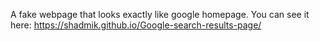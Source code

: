 A fake webpage that looks exactly like google homepage. You can see it here: https://shadmik.github.io/Google-search-results-page/
